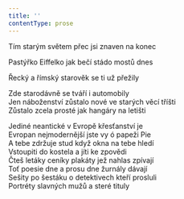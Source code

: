 ```yaml
---
title: ''
contentType: prose
---
```


Tím starým světem přec jsi znaven na konec

Pastýřko Eiffelko jak bečí stádo mostů dnes

Řecký a římský starověk se ti už přežily

Zde starodávně se tváří i automobily  
Jen náboženství zůstalo nové ve starých věcí tříšti  
Zůstalo zcela prosté jak hangáry na letišti

Jediné neantické v Evropě křesťanství je  
Evropan nejmodernější jste vy ó papeži Pie  
A tebe zdržuje stud když okna na tebe hledí  
Vstoupiti do kostela a jíti ke zpovědi  
Čteš letáky ceníky plakáty jež nahlas zpívají  
Toť poesie dne a prosu dne žurnály dávají  
Sešity po šestáku o detektivech kteří prosluli  
Portréty slavných mužů a steré tituly
